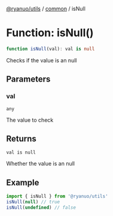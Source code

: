 [@ryanuo/utils](../../index.md) / [common](../index.md) / isNull

# Function: isNull()

```ts
function isNull(val): val is null
```

Checks if the value is an null

## Parameters

### val

`any`

The value to check

## Returns

`val is null`

Whether the value is an null

## Example

```ts
import { isNull } from '@ryanuo/utils'
isNull(null) // true
isNull(undefined) // false
```
